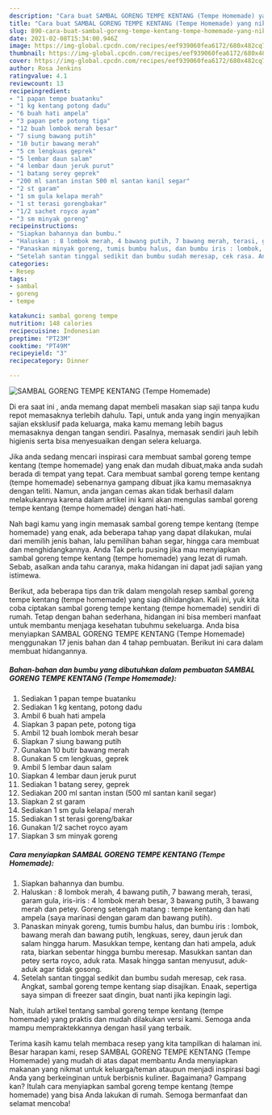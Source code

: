 ```yaml
---
description: "Cara buat SAMBAL GORENG TEMPE KENTANG (Tempe Homemade) yang nikmat dan Mudah Dibuat"
title: "Cara buat SAMBAL GORENG TEMPE KENTANG (Tempe Homemade) yang nikmat dan Mudah Dibuat"
slug: 890-cara-buat-sambal-goreng-tempe-kentang-tempe-homemade-yang-nikmat-dan-mudah-dibuat
date: 2021-02-08T15:34:00.946Z
image: https://img-global.cpcdn.com/recipes/eef939060fea6172/680x482cq70/sambal-goreng-tempe-kentang-tempe-homemade-foto-resep-utama.jpg
thumbnail: https://img-global.cpcdn.com/recipes/eef939060fea6172/680x482cq70/sambal-goreng-tempe-kentang-tempe-homemade-foto-resep-utama.jpg
cover: https://img-global.cpcdn.com/recipes/eef939060fea6172/680x482cq70/sambal-goreng-tempe-kentang-tempe-homemade-foto-resep-utama.jpg
author: Rosa Jenkins
ratingvalue: 4.1
reviewcount: 13
recipeingredient:
- "1 papan tempe buatanku"
- "1 kg kentang potong dadu"
- "6 buah hati ampela"
- "3 papan pete potong tiga"
- "12 buah lombok merah besar"
- "7 siung bawang putih"
- "10 butir bawang merah"
- "5 cm lengkuas geprek"
- "5 lembar daun salam"
- "4 lembar daun jeruk purut"
- "1 batang serey geprek"
- "200 ml santan instan 500 ml santan kanil segar"
- "2 st garam"
- "1 sm gula kelapa merah"
- "1 st terasi gorengbakar"
- "1/2 sachet royco ayam"
- "3 sm minyak goreng"
recipeinstructions:
- "Siapkan bahannya dan bumbu."
- "Haluskan : 8 lombok merah, 4 bawang putih, 7 bawang merah, terasi, garam gula, iris-iris : 4 lombok merah besar, 3 bawang putih, 3 bawang merah dan petey. Goreng setengah matang : tempe kentang dan hati ampela (saya marinasi dengan garam dan bawang putih)."
- "Panaskan minyak goreng, tumis bumbu halus, dan bumbu iris : lombok, bawang merah dan bawang putih, lengkuas, serey, daun jeruk dan salam hingga harum. Masukkan tempe, kentang dan hati ampela, aduk rata, biarkan sebentar hingga bumbu meresap. Masukkan santan dan petey serta royco, aduk rata. Masak hingga santan menyusut, aduk-aduk agar tidak gosong."
- "Setelah santan tinggal sedikit dan bumbu sudah meresap, cek rasa. Angkat, sambal goreng tempe kentang siap disajikan. Enaak, sepertiga saya simpan di freezer saat dingin, buat nanti jika kepingin lagi."
categories:
- Resep
tags:
- sambal
- goreng
- tempe

katakunci: sambal goreng tempe 
nutrition: 148 calories
recipecuisine: Indonesian
preptime: "PT23M"
cooktime: "PT49M"
recipeyield: "3"
recipecategory: Dinner

---
```



![SAMBAL GORENG TEMPE KENTANG (Tempe Homemade)](https://img-global.cpcdn.com/recipes/eef939060fea6172/680x482cq70/sambal-goreng-tempe-kentang-tempe-homemade-foto-resep-utama.jpg)

Di era  saat ini , anda memang dapat membeli masakan siap saji tanpa kudu repot memasaknya terlebih dahulu. Tapi, untuk anda yang ingin menyajikan sajian eksklusif pada keluarga, maka kamu memang lebih bagus memasaknya dengan tangan sendiri. Pasalnya, memasak sendiri jauh lebih higienis serta bisa menyesuaikan dengan selera keluarga.

Jika anda sedang mencari inspirasi cara membuat sambal goreng tempe kentang (tempe homemade) yang enak dan mudah dibuat,maka anda sudah berada di tempat yang tepat. Cara membuat sambal goreng tempe kentang (tempe homemade)  sebenarnya gampang dibuat jika kamu memasaknya dengan teliti. Namun, anda jangan cemas akan tidak berhasil dalam melakukannya 
karena dalam artikel ini kami akan mengulas sambal goreng tempe kentang (tempe homemade) dengan hati-hati.  



Nah bagi kamu yang ingin memasak sambal goreng tempe kentang (tempe homemade) yang enak, ada beberapa tahap yang dapat dilakukan, mulai dari memilih jenis bahan, lalu pemilihan bahan segar, hingga cara membuat dan menghidangkannya. Anda Tak perlu pusing jika mau menyiapkan sambal goreng tempe kentang (tempe homemade) yang lezat di rumah. Sebab, asalkan anda  tahu caranya, maka hidangan ini dapat jadi sajian yang istimewa.

Berikut, ada beberapa tips dan trik dalam mengolah resep sambal goreng tempe kentang (tempe homemade) yang siap dihidangkan. Kali ini, yuk kita coba ciptakan sambal goreng tempe kentang (tempe homemade) sendiri di rumah. Tetap dengan bahan sederhana, hidangan ini bisa memberi manfaat untuk membantu menjaga kesehatan tubuhmu sekeluarga. Anda bisa menyiapkan SAMBAL GORENG TEMPE KENTANG (Tempe Homemade) menggunakan 17 jenis bahan dan 4 tahap pembuatan. Berikut ini cara dalam membuat hidangannya.

<!--inarticleads1-->

##### Bahan-bahan dan bumbu yang dibutuhkan dalam pembuatan SAMBAL GORENG TEMPE KENTANG (Tempe Homemade):

1. Sediakan 1 papan tempe buatanku
1. Sediakan 1 kg kentang, potong dadu
1. Ambil 6 buah hati ampela
1. Siapkan 3 papan pete, potong tiga
1. Ambil 12 buah lombok merah besar
1. Siapkan 7 siung bawang putih
1. Gunakan 10 butir bawang merah
1. Gunakan 5 cm lengkuas, geprek
1. Ambil 5 lembar daun salam
1. Siapkan 4 lembar daun jeruk purut
1. Sediakan 1 batang serey, geprek
1. Sediakan 200 ml santan instan (500 ml santan kanil segar)
1. Siapkan 2 st garam
1. Sediakan 1 sm gula kelapa/ merah
1. Sediakan 1 st terasi goreng/bakar
1. Gunakan 1/2 sachet royco ayam
1. Siapkan 3 sm minyak goreng




<!--inarticleads2-->

##### Cara menyiapkan SAMBAL GORENG TEMPE KENTANG (Tempe Homemade):

1. Siapkan bahannya dan bumbu.
1. Haluskan : 8 lombok merah, 4 bawang putih, 7 bawang merah, terasi, garam gula, iris-iris : 4 lombok merah besar, 3 bawang putih, 3 bawang merah dan petey. Goreng setengah matang : tempe kentang dan hati ampela (saya marinasi dengan garam dan bawang putih).
1. Panaskan minyak goreng, tumis bumbu halus, dan bumbu iris : lombok, bawang merah dan bawang putih, lengkuas, serey, daun jeruk dan salam hingga harum. Masukkan tempe, kentang dan hati ampela, aduk rata, biarkan sebentar hingga bumbu meresap. Masukkan santan dan petey serta royco, aduk rata. Masak hingga santan menyusut, aduk-aduk agar tidak gosong.
1. Setelah santan tinggal sedikit dan bumbu sudah meresap, cek rasa. Angkat, sambal goreng tempe kentang siap disajikan. Enaak, sepertiga saya simpan di freezer saat dingin, buat nanti jika kepingin lagi.




Nah, itulah artikel tentang  sambal goreng tempe kentang (tempe homemade)  yang praktis dan mudah dilakukan versi kami. Semoga anda mampu mempraktekkannya dengan hasil yang terbaik. 

Terima kasih kamu telah membaca resep yang kita tampilkan di halaman ini. Besar harapan kami, resep  SAMBAL GORENG TEMPE KENTANG (Tempe Homemade) yang mudah di atas dapat membantu Anda menyiapkan makanan yang nikmat untuk keluarga/teman ataupun menjadi inspirasi bagi Anda yang berkeinginan untuk berbisnis kuliner. Bagaimana? Gampang kan? Itulah cara menyiapkan sambal goreng tempe kentang (tempe homemade) yang bisa Anda lakukan di rumah. Semoga bermanfaat dan selamat mencoba!

